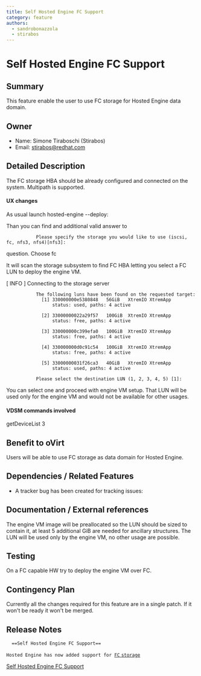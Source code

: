 ```yaml
---
title: Self Hosted Engine FC Support
category: feature
authors:
  - sandrobonazzola
  - stirabos
---
```


# Self Hosted Engine FC Support

## Summary

This feature enable the user to use FC storage for Hosted Engine data domain.

## Owner

*   Name: Simone Tiraboschi (Stirabos)
*   Email: <stirabos@redhat.com>

## Detailed Description

The FC storage HBA should be already configured and connected on the system. Multipath is supported.

#### UX changes

As usual launch hosted-engine --deploy:

Than you can find and additional valid answer to

               Please specify the storage you would like to use (iscsi, fc, nfs3, nfs4)[nfs3]: 

question. Choose fc

It will scan the storage subsystem to find FC HBA letting you select a FC LUN to deploy the engine VM.

[ INFO ] Connecting to the storage server

               The following luns have been found on the requested target:
                 [1] 330000000e5380848   56GiB   XtremIO XtremApp
                     status: used, paths: 4 active
              
                 [2] 33000000022a29f57   100GiB  XtremIO XtremApp
                     status: free, paths: 4 active
              
                 [3] 330000000c399efa0   100GiB  XtremIO XtremApp
                     status: free, paths: 4 active
              
                 [4] 330000000d0c91c54   100GiB  XtremIO XtremApp
                     status: free, paths: 4 active
              
                 [5] 33000000031f26ca3   40GiB   XtremIO XtremApp
                     status: used, paths: 4 active
              
               Please select the destination LUN (1, 2, 3, 4, 5) [1]: 

You can select one and proceed with engine VM setup. That LUN will be used only for the engine VM and would not be available for other usages.

#### VDSM commands involved

getDeviceList 3

## Benefit to oVirt

Users will be able to use FC storage as data domain for Hosted Engine.

## Dependencies / Related Features

*   A tracker bug has been created for tracking issues:

## Documentation / External references

The engine VM image will be preallocated so the LUN should be sized to contain it, at least 5 additional GiB are needed for ancillary structures. The LUN will be used only by the engine VM, no other usage are possible.

## Testing

On a FC capable HW try to deploy the engine VM over FC.

## Contingency Plan

Currently all the changes required for this feature are in a single patch. If it won't be ready it won't be merged.

## Release Notes

      ==Self Hosted Engine FC Support==
`Hosted Engine has now added support for `[`FC` `storage`](/develop/release-management/features/sla/self-hosted-engine-fc-support.html)



[Self Hosted Engine FC Support](/develop/release-management/features/)

